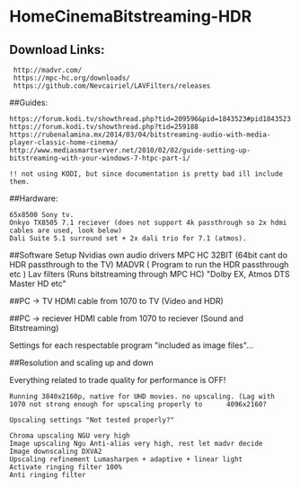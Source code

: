 # HomeCinemaBitstreaming-HDR
## Download Links: 
     http://madvr.com/
     https://mpc-hc.org/downloads/
     https://github.com/Nevcairiel/LAVFilters/releases

##Guides:
    
    https://forum.kodi.tv/showthread.php?tid=209596&pid=1843523#pid1843523
    https://forum.kodi.tv/showthread.php?tid=259188
    https://rubenalamina.mx/2014/03/04/bitstreaming-audio-with-media-player-classic-home-cinema/
    http://www.mediasmartserver.net/2010/02/02/guide-setting-up-bitstreaming-with-your-windows-7-htpc-part-i/
    
    !! not using KODI, but since documentation is pretty bad ill include them.
    
##Hardware:

    65x8500 Sony tv.
    Onkyo TX8505 7.1 reciever (does not support 4k passthrough so 2x hdmi cables are used, look below)
    Dali Suite 5.1 surround set + 2x dali trio for 7.1 (atmos).



##Software Setup
    Nvidias own audio drivers
    MPC HC 32BIT (64bit cant do HDR passthrough to the TV)
    MADVR ( Program to run the HDR passthrough etc )
    Lav filters (Runs bitstreaming through MPC HC) "Dolby EX, Atmos DTS Master HD etc"


##PC -> TV 
    HDMI cable from 1070 to TV (Video and HDR)
    

##PC -> reciever 
    HDMI cable from 1070 to reciever (Sound and Bitstreaming)



Settings for each respectable program "included as image files"... 


##Resolution and scaling up and down
   
   Everything related to trade quality for performance is OFF!
    
    Running 3840x2160p, native for UHD movies. no upscaling. (Lag with 1070 not strong enough for upscaling properly to      4096x2160?

    Upscaling settings "Not tested properly?"

    Chroma upscaling NGU very high
    Image upscaling Ngu Anti-alias very high, rest let madvr decide
    Image downscaling DXVA2
    Upscaling refinement Lumasharpen + adaptive + linear light
    Activate ringing filter 100%
    Anti ringing filter 

